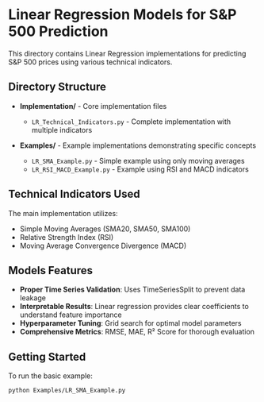 # Linear Regression Models for S&P 500 Prediction

This directory contains Linear Regression implementations for predicting S&P 500 prices using various technical indicators.

## Directory Structure

- **Implementation/** - Core implementation files
  - `LR_Technical_Indicators.py` - Complete implementation with multiple indicators
  
- **Examples/** - Example implementations demonstrating specific concepts
  - `LR_SMA_Example.py` - Simple example using only moving averages
  - `LR_RSI_MACD_Example.py` - Example using RSI and MACD indicators

## Technical Indicators Used

The main implementation utilizes:
- Simple Moving Averages (SMA20, SMA50, SMA100)
- Relative Strength Index (RSI)
- Moving Average Convergence Divergence (MACD)

## Models Features

- **Proper Time Series Validation**: Uses TimeSeriesSplit to prevent data leakage
- **Interpretable Results**: Linear regression provides clear coefficients to understand feature importance
- **Hyperparameter Tuning**: Grid search for optimal model parameters
- **Comprehensive Metrics**: RMSE, MAE, R² Score for thorough evaluation

## Getting Started

To run the basic example:
```bash
python Examples/LR_SMA_Example.py